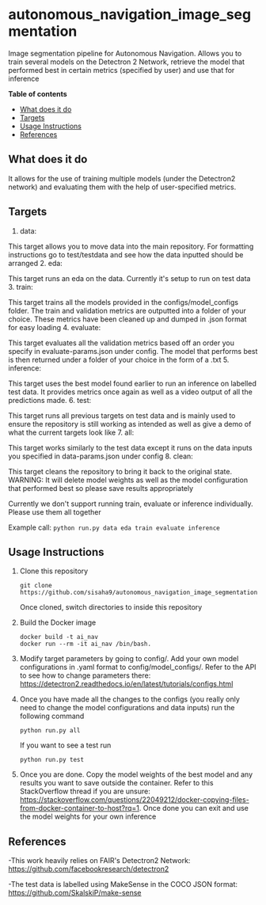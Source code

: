 # autonomous_navigation_image_segmentation

Image segmentation pipeline for Autonomous Navigation. Allows you to train several models on the Detectron 2 Network, retrieve the model that performed best in certain metrics (specified by user) and use that for inference

**Table of contents**
- [What does it do](#what-does-it-do)
- [Targets](#targets)
- [Usage Instructions](#usage-instructions)
- [References](#references)

## What does it do

It allows for the use of training multiple models (under the Detectron2 network) and evaluating them with the help of user-specified metrics. 

## Targets

1. data:

  This target allows you to move data into the main repository. For formatting instructions go to test/testdata and see how the data inputted should be arranged
2. eda:

  This target runs an eda on the data. Currently it's setup to run on test data
3. train:

  This target trains all the models provided in the configs/model_configs folder. The train and validation metrics are outputted into a folder of your choice. These metrics have been cleaned up and dumped in .json format for easy loading
4. evaluate:

  This target evaluates all the validation metrics based off an order you specify in evaluate-params.json under config. The model that performs best is then returned under a folder of your choice in the form of a .txt
5. inference:

  This target uses the best model found earlier to run an inference on labelled test data. It provides metrics once again as well as a video output of all the predictions made.
6. test:

  This target runs all previous targets on test data and is mainly used to ensure the repository is still working as intended as well as give a demo of what the current targets look like
7. all:

  This target works similarly to the test data except it runs on the data inputs you specified in data-params.json under config
8. clean:

  This target cleans the repository to bring it back to the original state. WARNING: It will delete model weights as well as the model configuration that performed best so please save results appropriately

Currently we don't support running train, evaluate or inference individually. Please use them all together

Example call: ```python run.py data eda train evaluate inference```


## Usage Instructions

1. Clone this repository
   ```
   git clone https://github.com/sisaha9/autonomous_navigation_image_segmentation.git
   ```
   Once cloned, switch directories to inside this repository

2. Build the Docker image
   ```
   docker build -t ai_nav
   docker run --rm -it ai_nav /bin/bash.
   ```

3. Modify target parameters by going to config/. Add your own model configurations in .yaml format to config/model_configs/. Refer to the API to see how to change parameters there: https://detectron2.readthedocs.io/en/latest/tutorials/configs.html

4. Once you have made all the changes to the configs (you really only need to change the model configurations and data inputs) run the following command
   ```: https://github.com/facebookresearch/detectron2
   python run.py all
   ```
   If you want to see a test run
    ```
    python run.py test
    ```
5. Once you are done. Copy the model weights of the best model and any results you want to save outside the container. Refer to this StackOverflow thread if you are unsure: https://stackoverflow.com/questions/22049212/docker-copying-files-from-docker-container-to-host?rq=1. Once done you can exit and use the model weights for your own inference

## References

-This work heavily relies on FAIR's Detectron2 Network: https://github.com/facebookresearch/detectron2

-The test data is labelled using MakeSense in the COCO JSON format: https://github.com/SkalskiP/make-sense 
